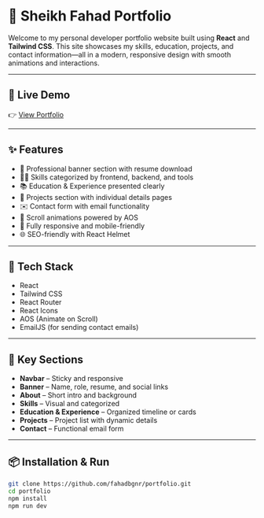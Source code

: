 # 🚀 Sheikh Fahad Portfolio

Welcome to my personal developer portfolio website built using **React** and **Tailwind CSS**. This site showcases my skills, education, projects, and contact information—all in a modern, responsive design with smooth animations and interactions.

---

## 🔗 Live Demo

👉 [View Portfolio](https://sheikh-fahad-portfolio.netlify.app/)

---

## ✨ Features

- 💼 Professional banner section with resume download
- 👨‍💻 Skills categorized by frontend, backend, and tools
- 📚 Education & Experience presented clearly
- 🧩 Projects section with individual details pages
- ✉️ Contact form with email functionality
- 🔄 Scroll animations powered by AOS
- 📱 Fully responsive and mobile-friendly
- 🌐 SEO-friendly with React Helmet

---

## 🧱 Tech Stack

- React
- Tailwind CSS
- React Router
- React Icons
- AOS (Animate on Scroll)
- EmailJS (for sending contact emails)

---

## 📂 Key Sections

- **Navbar** – Sticky and responsive
- **Banner** – Name, role, resume, and social links
- **About** – Short intro and background
- **Skills** – Visual and categorized
- **Education & Experience** – Organized timeline or cards
- **Projects** – Project list with dynamic details
- **Contact** – Functional email form

---

## 📦 Installation & Run

```bash
git clone https://github.com/fahadbgnr/portfolio.git
cd portfolio
npm install
npm run dev


